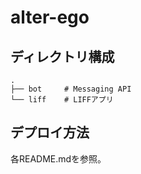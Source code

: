 # alter-ego

## ディレクトリ構成

```plaintext
.
├── bot     # Messaging API
└── liff    # LIFFアプリ
```

## デプロイ方法

各README.mdを参照。
